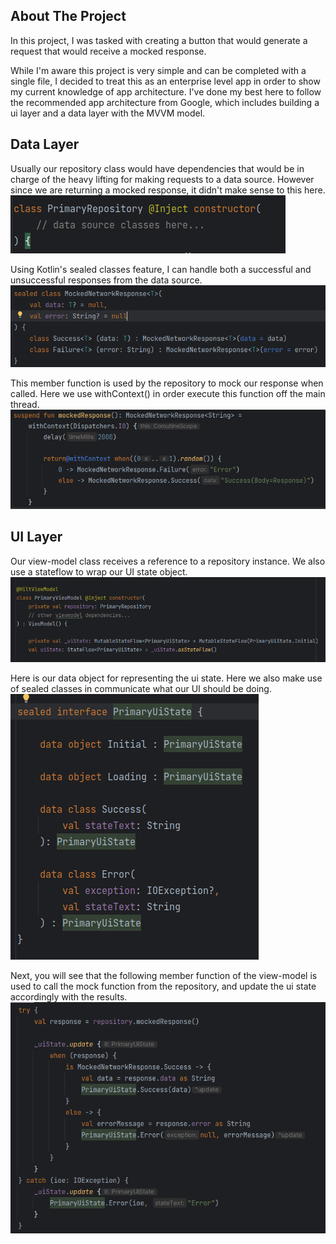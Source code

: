 <!-- ABOUT THE PROJECT -->
## About The Project

In this project, I was tasked with creating a button that would generate a request that would receive a mocked response.

While I'm aware this project is very simple and can be completed with a single file, I decided to treat this as an enterprise level app in order to show my current knowledge of app architecture.
I've done my best here to follow the recommended app architecture from Google, which includes building a ui layer and a data layer with the MVVM model.

## Data Layer

Usually our repository class would have dependencies that would be in charge of the heavy lifting for making requests to a data source. However since we are returning a mocked response, it didn't make sense to this here.
![Repository lack of dependencies](images/img.png)

Using Kotlin's sealed classes feature, I can handle both a successful and unsuccessful responses from the data source.
![Network Response Sealed classes](images/img_1.png)

This member function is used by the repository to mock our response when called. Here we use withContext() in order execute this function off the main thread.
![Mock function](images/img_2.png)

## UI Layer

Our view-model class receives a reference to a repository instance. We also use a stateflow to wrap our UI state object.
![Viewmodel](/images/img_3.png)

Here is our data object for representing the ui state. Here we also make use of sealed classes in communicate what our UI should be doing.
![Ui State](/images/img_4.png)

Next, you will see that the following member function of the view-model is used to call the mock function from the repository, and update the ui state accordingly with the results.
![Try Catch Block](/images/img_5.png)

